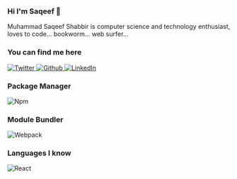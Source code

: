 ### Hi I'm Saqeef 👋

Muhammad Saqeef Shabbir is computer science and technology enthusiast, loves to code... bookworm... web surfer...

<h3>You can find me here</h3>
<p>
    <a href="https://twitter.com/m_saqeefshabbir" target="_blank">
        <img alt="Twitter" src="https://raw.githubusercontent.com/muhammad-saqeef-shabbir/muhammad-saqeef-shabbir/main/assets/Twitter-Icon.svg" />
    </a> 
    <a href="https://github.com/muhammad-saqeef-shabbir" target="_blank">
        <img alt="Github" src="https://raw.githubusercontent.com/muhammad-saqeef-shabbir/muhammad-saqeef-shabbir/main/assets/Github-Icon.svg" />
    </a> 
    <a href="https://pk.linkedin.com/in/muhammad-saqeef-shabbir-779668b3" target="_blank">
        <img alt="LinkedIn" src="https://raw.githubusercontent.com/muhammad-saqeef-shabbir/muhammad-saqeef-shabbir/main/assets/LinkedIn-Icon.svg" />
    </a> 
</p>

<h3>Package Manager</h3>
<p>
  <img alt="Npm" src="https://img.shields.io/badge/-NPM-CB3837?style=flat-square&logo=npm&logoColor=white" />
</p>

<h3>Module Bundler</h3>
<p>
    <img alt="Webpack" src="https://img.shields.io/badge/-Webpack-FB542B?style=flat-square&logo=webpack&logoColor=white" />
</p>

<h3>Languages I know</h3>
<p>
  <img alt="React" src="https://img.shields.io/badge/-React-45b8d8?style=flat-square&logo=react&logoColor=white" />
</p>

